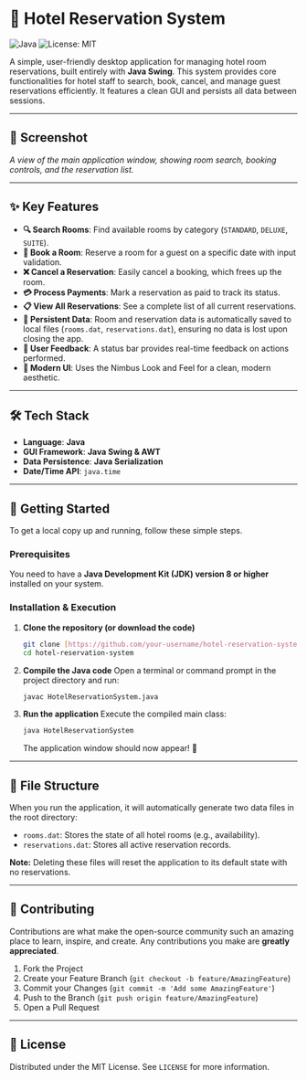 # 🏨 Hotel Reservation System

![Java](https://img.shields.io/badge/java-%23ED8B00.svg?style=for-the-badge&logo=java&logoColor=white)
![License: MIT](https://img.shields.io/badge/License-MIT-yellow.svg?style=for-the-badge)

A simple, user-friendly desktop application for managing hotel room reservations, built entirely with **Java Swing**. This system provides core functionalities for hotel staff to search, book, cancel, and manage guest reservations efficiently. It features a clean GUI and persists all data between sessions.

***

## 📸 Screenshot


*A view of the main application window, showing room search, booking controls, and the reservation list.*

***

## ✨ Key Features

* **🔍 Search Rooms**: Find available rooms by category (`STANDARD`, `DELUXE`, `SUITE`).
* **📝 Book a Room**: Reserve a room for a guest on a specific date with input validation.
* **❌ Cancel a Reservation**: Easily cancel a booking, which frees up the room.
* **💳 Process Payments**: Mark a reservation as paid to track its status.
* **📋 View All Reservations**: See a complete list of all current reservations.
* **💾 Persistent Data**: Room and reservation data is automatically saved to local files (`rooms.dat`, `reservations.dat`), ensuring no data is lost upon closing the app.
* **💬 User Feedback**: A status bar provides real-time feedback on actions performed.
* **🎨 Modern UI**: Uses the Nimbus Look and Feel for a clean, modern aesthetic.

***

## 🛠️ Tech Stack

* **Language**: **Java**
* **GUI Framework**: **Java Swing & AWT**
* **Data Persistence**: **Java Serialization**
* **Date/Time API**: `java.time`

***

## 🚀 Getting Started

To get a local copy up and running, follow these simple steps.

### Prerequisites

You need to have a **Java Development Kit (JDK) version 8 or higher** installed on your system.

### Installation & Execution

1.  **Clone the repository (or download the code)**
    ```sh
    git clone [https://github.com/your-username/hotel-reservation-system.git](https://github.com/your-username/hotel-reservation-system.git)
    cd hotel-reservation-system
    ```

2.  **Compile the Java code**
    Open a terminal or command prompt in the project directory and run:
    ```sh
    javac HotelReservationSystem.java
    ```

3.  **Run the application**
    Execute the compiled main class:
    ```sh
    java HotelReservationSystem
    ```
    The application window should now appear! 🎉

***

## 📁 File Structure

When you run the application, it will automatically generate two data files in the root directory:

* `rooms.dat`: Stores the state of all hotel rooms (e.g., availability).
* `reservations.dat`: Stores all active reservation records.

**Note:** Deleting these files will reset the application to its default state with no reservations.

***

## 🤝 Contributing

Contributions are what make the open-source community such an amazing place to learn, inspire, and create. Any contributions you make are **greatly appreciated**.

1.  Fork the Project
2.  Create your Feature Branch (`git checkout -b feature/AmazingFeature`)
3.  Commit your Changes (`git commit -m 'Add some AmazingFeature'`)
4.  Push to the Branch (`git push origin feature/AmazingFeature`)
5.  Open a Pull Request

***

## 📜 License

Distributed under the MIT License. See `LICENSE` for more information.
